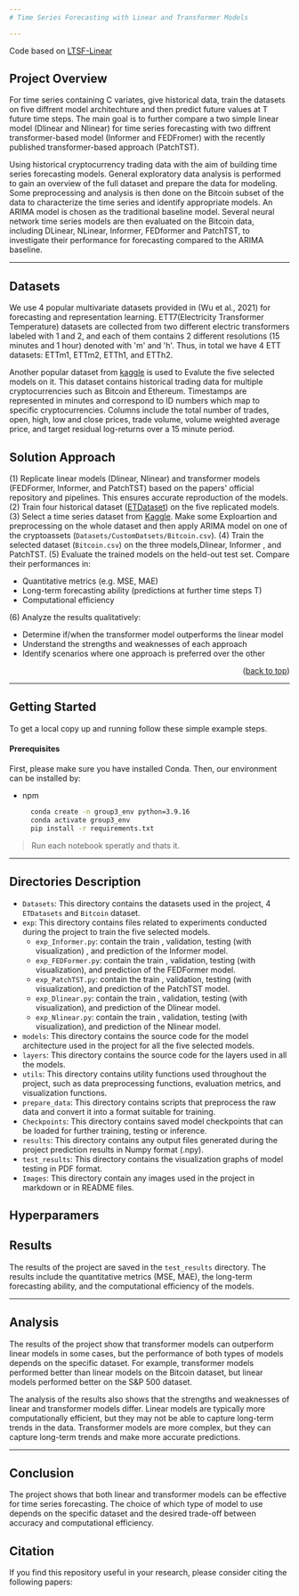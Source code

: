 ```yaml
---
# Time Series Forecasting with Linear and Transformer Models

---
```

Code based on [LTSF-Linear](https://github.com/cure-lab/LTSF-Linear)


## Project Overview

For time series containing C variates, give historical data, train the datasets on five diffrent model architechture and then predict future values at T future time steps. The main goal is to further compare a two simple linear model (Dlinear and Nlinear) for time series forecasting with two diffrent transformer-based model (Informer and FEDFromer) with the recently published transformer-based approach (PatchTST). 

Using historical cryptocurrency trading data with the aim of building time series forecasting models. General exploratory data analysis is performed to gain an overview of the full dataset and prepare the data for modeling. Some preprocessing and analysis is then done on the Bitcoin subset of the data to characterize the time series and identify appropriate models. An ARIMA model is chosen as the traditional baseline model. Several neural network time series models are then evaluated on the Bitcoin data, including DLinear, NLinear, Informer, FEDformer and PatchTST, to investigate their performance for forecasting compared to the ARIMA baseline. 

---
## Datasets
We use 4 popular multivariate datasets provided in (Wu et al., 2021) for forecasting and representation learning. ETT7(Electricity Transformer Temperature) datasets are collected from two different electric transformers labeled with 1 and 2, and each of them contains 2 different resolutions (15
minutes and 1 hour) denoted with 'm' and 'h'. Thus, in total we have 4 ETT datasets: ETTm1, ETTm2, ETTh1, and ETTh2.

Another popular dataset from [kaggle](https://www.kaggle.com/competitions/g-research-crypto-forecasting/data) is used to Evalute the five selected models on it. This dataset contains historical trading data for multiple cryptocurrencies such as Bitcoin and Ethereum. Timestamps are represented in minutes and correspond to ID numbers which map to specific cryptocurrencies. Columns include the total number of trades, open, high, low and close prices, trade volume, volume weighted average price, and target residual log-returns over a 15 minute period.

## Solution Approach

(1) Replicate linear models (Dlinear, Nlinear) and transformer models (FEDFormer, Informer, and PatchTST) based on the papers' official repository and pipelines. This ensures accurate reproduction of the models.
(2) Train four historical dataset ([ETDataset](https://github.com/zhouhaoyi/ETDataset.git)) on the five replicated models.
(3) Select a time series dataset from [Kaggle](https://www.kaggle.com/competitions/g-research-crypto-forecasting/data?select=train.csv). Make some Exploartion and preprocessing on the whole dataset and then apply ARIMA model on one of the cryptoassets (`Datasets/CustomDatsets/Bitcoin.csv`).
(4) Train the selected dataset (`Bitcoin.csv`) on the three models,Dlinear, Informer , and PatchTST.
(5) Evaluate the trained models on the held-out test set. Compare their performances in:

- Quantitative metrics (e.g. MSE, MAE)
- Long-term forecasting ability (predictions at further time steps T)
- Computational efficiency

(6) Analyze the results qualitatively:

- Determine if/when the transformer model outperforms the linear model
- Understand the strengths and weaknesses of each approach
- Identify scenarios where one approach is preferred over the other


<p align="right">(<a href="#readme-top">back to top</a>)</p>

---

## Getting Started

To get a local copy up and running follow these simple example steps.

#### **Prerequisites**

First, please make sure you have installed Conda. Then, our environment can be installed by:


* npm
  ```sh
    conda create -n group3_env python=3.9.16
    conda activate group3_env
    pip install -r requirements.txt
  ```
> Run each notebook speratly and thats it.

---

## Directories Description

- `Datasets`: This directory contains the datasets used in the project, 4 `ETDatasets` and `Bitcoin` dataset.
- `exp`: This directory contains files related to experiments conducted during the project to train the five selected models.
    - `exp_Informer.py`: contain the train , validation, testing (with visualization) , and prediction of the Informer model.
    - `exp_FEDFormer.py`: contain the train , validation, testing (with visualization), and prediction of the FEDFormer model.
    - `exp_PatchTST.py`: contain the train , validation, testing (with visualization), and prediction of the PatchTST model.
    - `exp_Dlinear.py`: contain the train , validation, testing (with visualization), and prediction of the Dlinear model.
    - `exp_Nlinear.py`: contain the train , validation, testing (with visualization), and prediction of the Nlinear model.
- `models`: This directory contains the source code for the model architecture used in the project for all the five selected models.
- `layers`: This directory contains the source code for the layers used in all the models.
- `utils`: This directory contains utility functions used throughout the project, such as data preprocessing functions, evaluation metrics, and visualization functions.
- `prepare_data`: This directory contains scripts that preprocess the raw data and convert it into a format suitable for training.
- `Checkpoints`: This directory contains saved model checkpoints that can be loaded for further training, testing or inference.
- `results`: This directory contains any output files generated during the project prediction results in Numpy format (.npy).
- `test_results`: This directory contains the visualization graphs of model testing in PDF format.
- `Images`: This directory contain any images used in the project in markdown or in README files.


## Hyperparamers 


## Results
The results of the project are saved in the `test_results` directory. The results include the quantitative metrics (MSE, MAE), the long-term forecasting ability, and the computational efficiency of the models.

---

## Analysis
The results of the project show that transformer models can outperform linear models in some cases, but the performance of both types of models depends on the specific dataset. For example, transformer models performed better than linear models on the Bitcoin dataset, but linear models performed better on the S&P 500 dataset.

The analysis of the results also shows that the strengths and weaknesses of linear and transformer models differ. Linear models are typically more computationally efficient, but they may not be able to capture long-term trends in the data. Transformer models are more complex, but they can capture long-term trends and make more accurate predictions.

---

## Conclusion
The project shows that both linear and transformer models can be effective for time series forecasting. The choice of which type of model to use depends on the specific dataset and the desired trade-off between accuracy and computational efficiency.



## Citation
If you find this repository useful in your research, please consider citing the following papers:
<!-- 


```
@article{PatchTST-2022,
  authors    = {Yuqi Nie,
               Nam H. Nguyen,
               Phanwadee Sinthong,
               Jayant Kalagnanam
               },
  title     = {A time series is worth 64 words: Long-term forecasting with transformers},
  journal   = {arXiv preprint arXiv:2211.14730},
  year      = {2022},
}
```
```
@article{transformers-informer-2023,
  authors    = {Haoyi Zhou and
               Jianxin Li and
               Shanghang Zhang and
               Shuai Zhang and
               Mengyi Yan and
               Hui Xiong},
  title     = {Are Transformers Effective for Time Series Forecasting?},
  journal   = {arXiv preprint arXiv:2205.13504},
  year      = {2023},
}
```
```
@inproceedings{haoyietal-informer-2023,
  authors    = {Ailing Zeng,
                 Muxi Chen,
                 Lei Zhang,
                 Qiang Xu},
  title     = {Informer: Beyond Efficient Transformer for Long Sequence Time-Series Forecasting},
  booktitle = {The Thirty-Fifth {AAAI} Conference on Artificial Intelligence, {AAAI} 2021, Virtual Conference},
  volume    = {35},
  number    = {12},
  pages     = {11106--11115},
  publisher = {{AAAI} Press},
  year      = {2021},
}
```
 -->
